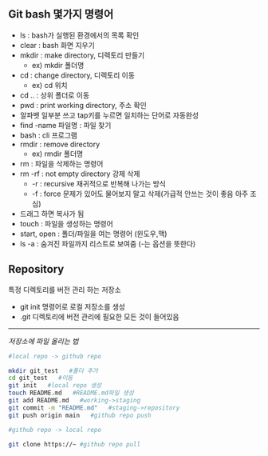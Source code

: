 ## Git bash 몇가지 명령어

- ls : bash가 실행된 환경에서의 목록 확인
- clear : bash 화면 지우기
- mkdir : make directory, 디렉토리 만들기
    - ex) mkdir 폴더명
- cd : change directory, 디렉토리 이동
    - ex) cd 위치
- cd .. : 상위 폴더로 이동
- pwd : print working directory, 주소 확인
- 알파벳 일부분 쓰고 tap키를 누르면 일치하는 단어로 자동완성
- find -name 파일명 : 파일 찾기
- bash : cli 프로그램
- rmdir : remove directory
    - ex) rmdir 폴더명
- rm : 파일을 삭제하는 명령어
- rm -rf : not empty directory 강제 삭제
    - -r : recursive 재귀적으로 반복해 나가는 방식
    - -f : force 문제가 있어도 물어보지 말고 삭제(가급적 안쓰는 것이 좋음 아주 조심)
- 드래그 하면 복사가 됨
- touch : 파일을 생성하는 명령어
- start, open : 폴더/파일을 여는 명령어 (윈도우,맥)
- ls -a : 숨겨진 파일까지 리스트로 보여줌 (-는 옵션을 뜻한다)

## Repository

특정 디렉토리를 버전 관리 하는 저장소

- git init 명령어로 로컬 저장소를 생성
- .git 디렉토리에 버전 관리에 필요한 모든 것이 들어있음
---

*저장소에 파일 올리는 법*

```bash
#local repo -> github repo

mkdir git_test   #폴더 추가
cd git_test   #이동
git init   #local repo 생성
touch README.md   #README.md파일 생성
git add README.md   #working->staging
git commit -m "README.md"   #staging->repository
git push origin main   #github repo push
```
```bash
#github repo -> local repo

git clone https://~ #github repo pull
